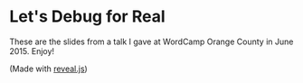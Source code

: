 # Let's Debug for Real

These are the slides from a talk I gave at WordCamp Orange County in June 2015.  Enjoy!

(Made with <a href="http://lab.hakim.se/reveal-js/">reveal.js</a>)